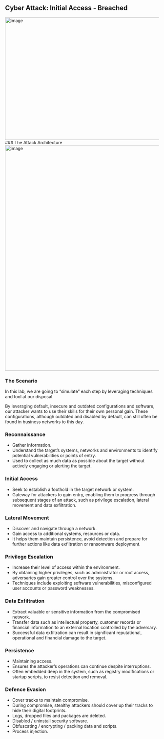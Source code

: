## Cyber Attack: Initial Access - Breached

<img width="1325" height="400" alt="image" src="https://github.com/user-attachments/assets/18ec6d3f-8b2a-41ee-a06a-67b7d59e3ca8" />
### The Attack Architecture
<img width="1077" height="736" alt="image" src="https://github.com/user-attachments/assets/b4d1b284-f98e-407c-8740-1bebe9d4c2d9" />

### The Scenario
In this lab, we are going to “simulate” each step by leveraging techniques and tool at our disposal. 

By leveraging default, insecure and outdated configurations and software, our attacker wants to use their skills for their own personal gain. These configurations, although outdated and disabled by default, can still often be found in business networks to this day.

### Reconnaissance
- Gather information.
- Understand the target’s systems, networks and environments to identify potential vulnerabilities or points of entry.
- Used to collect as much data as possible about the target without actively engaging or alerting the target. 

### Initial Access
- Seek to establish a foothold in the target network or system.
- Gateway for attackers to gain entry, enabling them to progress through subsequent stages of an attack, such as privilege escalation, lateral movement and data exfiltration.

### Lateral Movement
- Discover and navigate through a network.
- Gain access to additional systems, resources or data.
- It helps them maintain persistence, avoid detection and prepare for further actions like data exfiltration or ransomware deployment. 

### Privilege Escalation
- Increase their level of access within the environment.
- By obtaining higher privileges, such as  administrator or root access, adversaries gain greater control over the systems.
- Techniques include exploiting software vulnerabilities, misconfigured user accounts or password weaknesses.

### Data Exfiltration
- Extract valuable or sensitive information from  the compromised network.
- Transfer data such as intellectual property, customer records or financial information to an external location controlled by the adversary.
- Successful data exfiltration can result in significant reputational, operational and financial damage to the target. 

### Persistence
- Maintaining access.
- Ensures the attacker’s operations can continue despite interruptions.
- Often embedded deep in the system, such as registry modifications or startup scripts, to resist detection and removal. 

### Defence Evasion
- Cover tracks to maintain compromise.
- During compromise, stealthy attackers should cover up their tracks to hide their digital footprints.
- Logs, dropped files and packages are deleted.
- Disabled / uninstall security software.
- Obfuscating / encrypting / packing data and scripts.
- Process injection.
